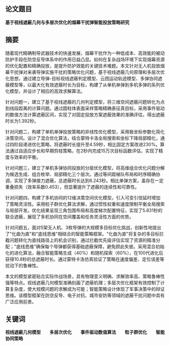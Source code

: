 ## 论文题目

**基于视线遮蔽几何与多层次优化的烟幕干扰弹智能投放策略研究**

## 摘要

随着现代精确制导武器技术的快速发展，烟幕干扰作为一种低成本、高效能的被动防护手段在防空反导体系中的作用日益凸显。如何在复杂战场环境下实现烟幕资源的优化配置和精确投放，是提升防护效能的关键技术难题。本文针对无人机投放烟幕干扰弹对来袭导弹实施干扰的策略优化问题，基于视线遮蔽几何原理和多层次优化思想，通过建立导弹-目标视线遮蔽判定模型、云团运动轨迹模型、多弹协同遮蔽模型等，以最大化有效遮蔽时长为目标，构建了从单机单弹到多机多弹的系列优化模型，并设计了相应的高效求解算法。

针对问题一，建立了基于视线遮蔽的几何判定模型，将三维空间遮蔽问题转化为点到线段距离的计算问题。通过圆柱体表面采样策略精确表征真目标，采用事件驱动的数值方法计算遮蔽区间，实现了对固定投放方案遮蔽效果的准确评估，得出遮蔽时长为1.392秒。

针对问题二，构建了单机单弹投放策略的非线性优化模型，采用极坐标参数化简化决策空间。设计了混合优化算法，结合蒙特卡洛全局搜索和坐标下降局部精化，通过四阶段递进优化策略，将遮蔽时长提升至4.59秒，相比固定方案改进230%。算法通过自适应步长和早期剪枝策略，在2秒内完成15万次目标函数评估，实现了精度与效率的平衡。

针对问题三，建立了单机多弹协同投放的分层优化模型，将高维组合优化问题分解为候选生成、组合枚举、局部精化三个层次。通过等间距梯队布局和时序精确协调，实现了多弹接力遮蔽，总遮蔽时长达到6.243秒。相比单弹方案，虽存在一定重叠损失（效率系数0.453），但显著提升了遮蔽的连续性和可靠性。

针对问题四，构建了多机协同的12维决策空间优化模型，引入可变引信延时增加了策略灵活性。采用粒子群优化算法求解，通过惯性权重和速度限制平衡全局搜索与局部开发。优化结果呈现三角包围布局和高度梯次配置特征，实现了5.831秒的联合遮蔽，展现了多机协同在空间覆盖和任务灵活性方面的优势。

针对问题五，面对5架无人机、3枚导弹的大规模多目标优化挑战，创新性地提出了"化曲为直"和"底线思维"相结合的智能策略框架。"化曲为直"将复杂的多目标拦截问题转化为直线路径上的机会识别，通过拦截优先级评估实现了资源的精准分配；"底线思维"确保每个导弹都获得基础遮蔽保障，避免顾此失彼。采用混合初始化的进化算法，融合智能策略生成（40%）和随机探索（60%），在100代进化后获得10.8秒的总遮蔽时长。通过蒙特卡洛仿真验证了策略在速度偏差、定位误差等扰动下的鲁棒性。

本文的模型紧密贴合实际作战场景，具有物理意义明确、求解效率高、策略鲁棒性强等特点。视线遮蔽几何模型准确刻画了遮蔽机理；多层次优化框架有效控制了计算复杂度，使大规模问题的求解成为可能；智能策略设计体现了军事决策中的辩证思维。该模型框架在防空反导、电子对抗、城市安防等领域的遮蔽干扰问题中具有广泛应用前景。

## 关键词

**视线遮蔽几何模型**　　**多层次优化**　　**事件驱动数值算法**　　**粒子群优化**　　**智能协同策略**